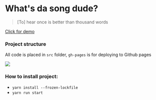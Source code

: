 # What's da song dude?

> [To] hear once is better than thousand words

[Click for demo](https://artembernatskyy.github.io/whats-da-song/)


### Project structure
All code is placed in `src` folder, `gh-pages` is for deploying to Github pages

![](https://bernatskyys.s3-eu-west-1.amazonaws.com/img/hack_2020_example.gif)


### How to install project:
- `yarn install --frozen-lockfile`
- `yarn run start`
